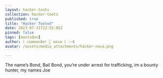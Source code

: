 ```yaml
---
layout: hacker-toots
collection: hacker-toots
published: true
title: "Hacker Tooted"
date: 2023-07-31T22:55:05Z
pinned: false
tags: [mastodon]
author: ⸸ commander ░ nova ⸸ :~$
avatar: /assets/media_attachments/hacker-nova.png

---
```


<p>The name’s Bond, Bail Bond, you’re under arrest for trafficking, im a bounty hunter, my names Joe</p>


